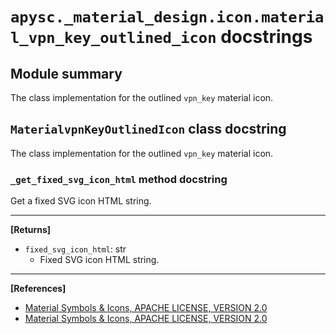 # `apysc._material_design.icon.material_vpn_key_outlined_icon` docstrings

## Module summary

The class implementation for the outlined `vpn_key` material icon.

## `MaterialvpnKeyOutlinedIcon` class docstring

The class implementation for the outlined `vpn_key` material icon.

### `_get_fixed_svg_icon_html` method docstring

Get a fixed SVG icon HTML string.<hr>

**[Returns]**

- `fixed_svg_icon_html`: str
  - Fixed SVG icon HTML string.

<hr>

**[References]**

- [Material Symbols & Icons, APACHE LICENSE, VERSION 2.0](https://fonts.google.com/icons?icon.size=24&icon.color=%23e8eaed)
- [Material Symbols & Icons, APACHE LICENSE, VERSION 2.0](https://www.apache.org/licenses/LICENSE-2.0.html)